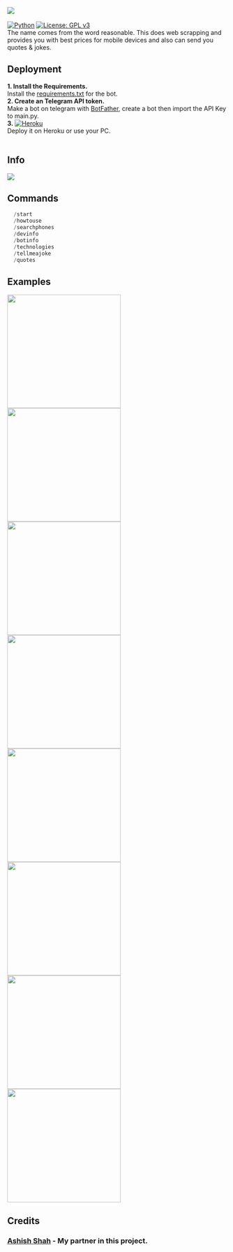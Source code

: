 <img src="https://github.com/themagicalmammal/ReasonaBot/blob/master/logo.gif" /> <br /><br />
[![Python](https://camo.githubusercontent.com/1e61764d58b07bfcb596ec4ee836301e8a769bf0703fe79b23fd7964a4b6a61b/68747470733a2f2f696d672e736869656c64732e696f2f707970692f707976657273696f6e732f707974686f6e2d74656c656772616d2d626f742e737667)](https://www.python.org/)
[![License: GPL v3](https://img.shields.io/badge/License-GPLv3-blue.svg)](https://github.com/DevilDipan/ReasonaBot/blob/master/LICENSE)<br />
The name comes from the word reasonable. This does web scrapping and provides you with best prices for mobile devices and also can send you quotes & jokes.

## Deployment
**1. Install the Requirements.** <br />
Install the [requirements.txt](https://raw.githubusercontent.com/themagicalmammal/ReasonaBot/master/Requirements.txt) for the bot. <br />
**2. Create an Telegram API token.** <br />
Make a bot on telegram with [BotFather](https://telegram.me/BotFather), create a bot then import the API Key to main.py. <br />
**3.** [![Heroku](https://camo.githubusercontent.com/6979881d5a96b7b18a057083bb8aeb87ba35fc279452e29034c1e1c49ade0636/68747470733a2f2f7777772e6865726f6b7563646e2e636f6d2f6465706c6f792f627574746f6e2e737667)](https://signup.heroku.com/t/platform?c=7013A000000ib1xQAA&gclid=EAIaIQobChMI1e6tpZKb7QIVyTArCh0W3A0jEAAYASAAEgJ3pvD_BwE) <br />
Deploy it on Heroku or use your PC. <br /> <br />

## Info
<img src="https://github.com/themagicalmammal/ReasonaBot/blob/master/References/info.png"/>

## Commands
```python
  /start
  /howtouse
  /searchphones
  /devinfo 
  /botinfo
  /technologies
  /tellmeajoke
  /quotes
 ```
 
## Examples

<p float="left">
  <img src="https://github.com/themagicalmammal/ReasonaBot/blob/master/images/Screenshot_20190701-120515.jpg" width="260" />
  <img src="https://github.com/themagicalmammal/ReasonaBot/blob/master/images/Screenshot_20190701-120522.jpg" width="260" /> 
  <img src="https://github.com/themagicalmammal/ReasonaBot/blob/master/images/Screenshot_20190701-120527.jpg" width="260" />
  <img src="https://github.com/themagicalmammal/ReasonaBot/blob/master/images/Screenshot_20190701-120533.jpg" width="260" />
  <img src="https://github.com/themagicalmammal/ReasonaBot/blob/master/images/Screenshot_20190701-120537.jpg" width="260" />
  <img src="https://github.com/themagicalmammal/ReasonaBot/blob/master/images/Screenshot_20190701-120541.jpg" width="260" />
  <img src="https://github.com/themagicalmammal/ReasonaBot/blob/master/images/Screenshot_20190701-120545.jpg" width="260" />
  <img src="https://github.com/themagicalmammal/ReasonaBot/blob/master/images/Screenshot_20190701-120549.jpg" width="260" />
</p>

## Credits
### [Ashish Shah](https://github.com/ash-R2D2) - My partner in this project.

